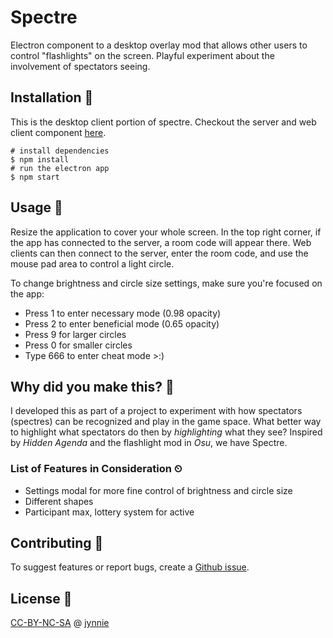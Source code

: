 # Spectre

Electron component to a desktop overlay mod that allows other users to control "flashlights" on the screen. Playful experiment about the involvement of spectators seeing.

## Installation 🔨

This is the desktop client portion of spectre. Checkout the server and web client component [here](https://github.com/jynnie/spectre-web).

```
# install dependencies
$ npm install
# run the electron app
$ npm start
```

## Usage 🔦

Resize the application to cover your whole screen. In the top right corner, if the app has connected to the server, a room code will appear there. Web clients can then connect to the server, enter the room code, and use the mouse pad area to control a light circle.

To change brightness and circle size settings, make sure you're focused on the app:
* Press 1 to enter necessary mode (0.98 opacity)
* Press 2 to enter beneficial mode (0.65 opacity)
* Press 9 for larger circles
* Press 0 for smaller circles
* Type 666 to enter cheat mode >:)

## Why did you make this? 👀

I developed this as part of a project to experiment with how spectators (spectres) can be recognized and play in the game space. What better way to highlight what spectators do then by *highlighting* what they see? Inspired by _Hidden Agenda_ and the flashlight mod in _Osu_, we have Spectre.

### List of Features in Consideration ⏲

* Settings modal for more fine control of brightness and circle size
* Different shapes
* Participant max, lottery system for active

## Contributing 🙌

To suggest features or report bugs, create a [Github issue](https://github.com/jynnie/spectre-app).

## License 🔎
[CC-BY-NC-SA](https://creativecommons.org/licenses/by-nc-sa/4.0/) @ [jynnie](https://github.com/jynnie)